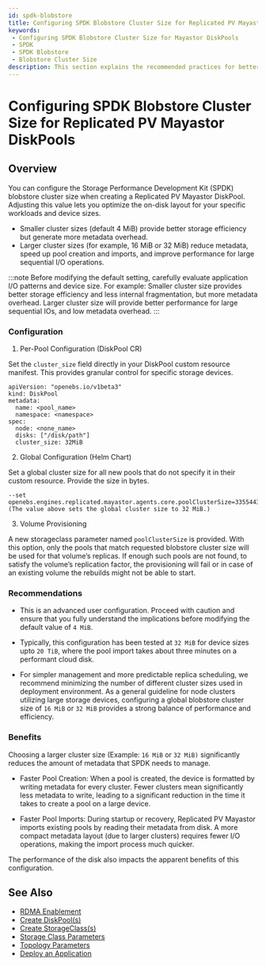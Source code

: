 ```yaml
---
id: spdk-blobstore
title: Configuring SPDK Blobstore Cluster Size for Replicated PV Mayastor DiskPools
keywords:
 - Configuring SPDK Blobstore Cluster Size for Mayastor DiskPools
 - SPDK
 - SPDK Blobstore
 - Blobstore Cluster Size
description: This section explains the recommended practices for better performance.
---
```

# Configuring SPDK Blobstore Cluster Size for Replicated PV Mayastor DiskPools

## Overview

You can configure the Storage Performance Development Kit (SPDK) blobstore cluster size when creating a Replicated PV Mayastor DiskPool. Adjusting this value lets you optimize the on-disk layout for your specific workloads and device sizes.

- Smaller cluster sizes (default 4 MiB) provide better storage efficiency but generate more metadata overhead.
- Larger cluster sizes (for example, 16 MiB or 32 MiB) reduce metadata, speed up pool creation and imports, and improve performance for large sequential I/O operations.

:::note
Before modifying the default setting, carefully evaluate application I/O patterns and device size. For example: Smaller cluster size provides better storage efficiency and less internal fragmentation, but more metadata overhead. Larger cluster size will provide better performance for large sequential IOs, and low metadata overhead.
:::

### Configuration

1. Per-Pool Configuration (DiskPool CR)

Set the `cluster_size` field directly in your DiskPool custom resource manifest. This provides granular control for specific storage devices.

```
apiVersion: "openebs.io/v1beta3"
kind: DiskPool
metadata:
  name: <pool_name>
  namespace: <namespace>
spec:
  node: <none_name>
  disks: ["/disk/path"]
  cluster_size: 32MiB
```

2. Global Configuration (Helm Chart)

Set a global cluster size for all new pools that do not specify it in their custom resource. Provide the size in bytes.

```
--set openebs.engines.replicated.mayastor.agents.core.poolClusterSize=33554432
(The value above sets the global cluster size to 32 MiB.)
```

3. Volume Provisioning

A new storageclass parameter named `poolClusterSize` is provided. With this option, only the pools that match requested blobstore cluster size will be used for that volume’s replicas. If enough such pools are not found, to satisfy the volume’s replication factor, the provisioning will fail or in case of an existing volume the rebuilds might not be able to start.

### Recommendations

- This is an advanced user configuration. Proceed with caution and ensure that you fully understand the implications before modifying the default value of `4 MiB`.

- Typically, this configuration has been tested at `32 MiB` for device sizes upto `20 TiB`, where the pool import takes about three minutes on a performant cloud disk.

- For simpler management and more predictable replica scheduling, we recommend minimizing the number of different cluster sizes used in deployment environment. As a general guideline for node clusters utilizing large storage devices, configuring a global blobstore cluster size of `16 MiB` or `32 MiB` provides a strong balance of performance and efficiency.

### Benefits

Choosing a larger cluster size (Example: `16 MiB` or `32 MiB)` significantly reduces the amount of metadata that SPDK needs to manage.

- Faster Pool Creation: When a pool is created, the device is formatted by writing metadata for every cluster. Fewer clusters mean significantly less metadata to write, leading to a significant reduction in the time it takes to create a pool on a large device.

- Faster Pool Imports: During startup or recovery, Replicated PV Mayastor imports existing pools by reading their metadata from disk. A more compact metadata layout (due to larger clusters) requires fewer I/O operations, making the import process much quicker.

The performance of the disk also impacts the apparent benefits of this configuration.

## See Also

- [RDMA Enablement](../configuration/rs-rdma.md)
- [Create DiskPool(s)](../configuration/rs-create-diskpool.md)
- [Create StorageClass(s)](../configuration/rs-create-storageclass.md)
- [Storage Class Parameters](../configuration/rs-storage-class-parameters.md)
- [Topology Parameters](../configuration/rs-topology-parameters.md)
- [Deploy an Application](../configuration/rs-deployment.md)